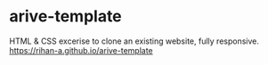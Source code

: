 # arive-template
HTML & CSS excerise to clone an existing website, fully responsive.
https://rihan-a.github.io/arive-template
